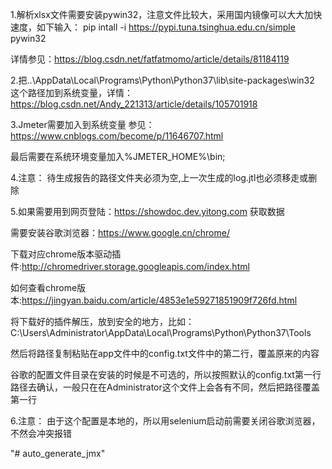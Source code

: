 1.解析xlsx文件需要安装pywin32，注意文件比较大，采用国内镜像可以大大加快速度，如下输入：
pip intall -i https://pypi.tuna.tsinghua.edu.cn/simple pywin32

  详情参见：https://blog.csdn.net/fatfatmomo/article/details/81184119

2.把..\AppData\Local\Programs\Python\Python37\lib\site-packages\win32
  这个路径加到系统变量，详情：https://blog.csdn.net/Andy_221313/article/details/105701918

3.Jmeter需要加入到系统变量
  参见：https://www.cnblogs.com/become/p/11646707.html

  最后需要在系统环境变量加入%JMETER_HOME%\bin;

4.注意：
  待生成报告的路径文件夹必须为空,上一次生成的log.jtl也必须移走或删除

5.如果需要用到网页登陆：https://showdoc.dev.yitong.com 获取数据

  需要安装谷歌浏览器：https://www.google.cn/chrome/

  下载对应chrome版本驱动插件:http://chromedriver.storage.googleapis.com/index.html


  如何查看chrome版本:https://jingyan.baidu.com/article/4853e1e59271851909f726fd.html

  将下载好的插件解压，放到安全的地方，比如：C:\Users\Administrator\AppData\Local\Programs\Python\Python37\Tools

  然后将路径复制粘贴在app文件中的config.txt文件中的第二行，覆盖原来的内容

  谷歌的配置文件目录在安装的时候是不可选的，所以按照默认的config.txt第一行路径去确认，一般只在在Administrator这个文件上会各有不同，然后把路径覆盖第一行

  6.注意：
      由于这个配置是本地的，所以用selenium启动前需要关闭谷歌浏览器，不然会冲突报错

"# auto_generate_jmx" 
